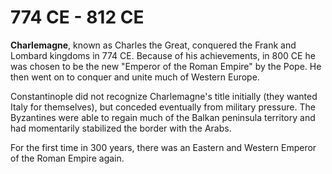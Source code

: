 # 774 CE - 812 CE

**Charlemagne**, known as Charles the Great, conquered the Frank and Lombard kingdoms in 774 CE. Because of his achievements, in 800 CE he was chosen to be the new "Emperor of the Roman Empire" by the Pope. He then went on to conquer and unite much of Western Europe.

Constantinople did not recognize Charlemagne's title initially (they wanted Italy for themselves), but conceded eventually from military pressure. The Byzantines were able to regain much of the Balkan peninsula territory and had momentarily stabilized the border with the Arabs.

For the first time in 300 years, there was an Eastern and Western Emperor of the Roman Empire again.